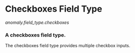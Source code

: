 # Checkboxes Field Type

*anomaly.field_type.checkboxes*

### A checkboxes field type.

The checkboxes field type provides multiple checkbox inputs.
